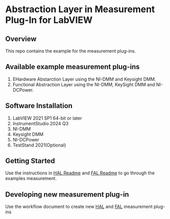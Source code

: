 # Abstraction Layer in Measurement Plug-In for LabVIEW

## Overview

This repo contains the example for the measurement plug-ins.

## Available example measurement plug-ins

1. EHardware Abstarction Layer using the NI-DMM and Keysight DMM.
2. Functional Abstraction Layer using the NI-DMM, KeySight DMM and NI-DCPower.

## Software Installation
1. LabVIEW 2021 SP1 64-bit or later
2. InstrumentStudio 2024 Q3
3. NI-DMM
4. Keysight DMM
5. NI-DCPower
6. TestStand 2021(Optional)

## Getting Started

Use the instructions in [HAL Readme](https://github.com/NI-Measurement-Plug-Ins/abstraction-layer-labview/blob/main/Source/HAL%20Implementation/README.md) and [FAL Readme](https://github.com/NI-Measurement-Plug-Ins/abstraction-layer-labview/blob/main/Source/FAL%20Implementation/README.md) to go through the examples measurement.

## Developing new measurement plug-in

Use the workflow document to create new [HAL](https://github.com/NI-Measurement-Plug-Ins/abstraction-layer-labview/blob/main/Docs/HAL%20Docs/HAL%20in%20Measurement%20Plug-Ins.md) and [FAL](https://github.com/NI-Measurement-Plug-Ins/abstraction-layer-labview/blob/main/Docs/FAL%20Docs/FAL%20in%20Measurement%20Plug-Ins.md) measurement plug-ins